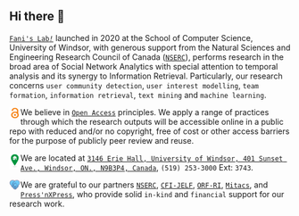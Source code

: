 ## Hi there 👋
[`Fani's Lab`<em>`!`</em>](https://fani-lab.github.io) launched in 2020 at the School of Computer Science, University of Windsor, with generous support from the Natural Sciences and Engineering Research Council of Canada ([``NSERC``](https://www.nserc-crsng.gc.ca/Professors-Professeurs/Grants-Subs/DGIGP-PSIGP_eng.asp)), performs research in the broad area of Social Network Analytics with special attention to temporal analysis and its synergy to Information Retrieval. Particularly, our research concerns ``user community detection``, ``user interest modelling``, ``team formation``, ``information retrieval``, ``text mining`` and ``machine learning``.

<img align="left" src="./open_access.png" width="20" height="20"> We believe in [``Open Access``](https://en.wikipedia.org/wiki/Open_access) principles. We apply a range of practices through which the research outputs will be accessible online in a public repo with reduced and/or no copyright, free of cost or other access barriers for the purpose of publicly peer review and reuse.

<img align="left" src="./home.png" width="20" > We are located at [`3146 Erie Hall, University of Windsor, 401 Sunset Ave., Windsor, ON., N9B3P4, Canada`](https://maps.app.goo.gl/VvBTMqAF3wwxu8F56), `(519) 253-3000` Ext: `3743`.

<img align="left" src="./sponsor.png" width="20" > We are grateful to our partners [``NSERC``](https://www.nserc-crsng.gc.ca/Professors-Professeurs/Grants-Subs/DGIGP-PSIGP_eng.asp), [``CFI-JELF``](https://www.innovation.ca/apply-manage-awards/funding-opportunities/john-r-evans-leaders-fund), [``ORF-RI``](https://www.ontario.ca/page/ontario-research-fund-research-infrastructure), [`Mitacs`](https://www.mitacs.ca/en/programs/accelerate), and [`Press'nXPress`](https://pxp.ai/), who provide solid `in-kind` and `financial` support for our research work. 
<!--
🙋‍♀️ A short introduction - what is your organization all about?
👩‍💻 Useful resources - where can the community find your docs? Is there anything else the community should know?
🍿 Fun facts - what does your team eat for breakfast?
🧙 Remember, you can do mighty things with the power of [Markdown](https://guides.github.com/features/mastering-markdown/)
-->
